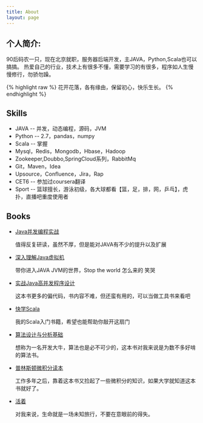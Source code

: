 ```yaml
---
title: About
layout: page
---
```

## 个人简介:

<p>90后码农一只，现在北京就职，服务器后端开发，主JAVA，Python,Scala也可以搞搞。
热爱自己的行业，技术上有很多不懂，需要学习的有很多，程序如人生慢慢修行，勿骄勿躁。</p>

{% highlight raw %}
花开花落，各有缘由，保留初心，快乐生长。
{% endhighlight %}

<h2>Skills</h2>

<ul class="skill-list">
	<li>JAVA -- 并发，动态编程，源码，JVM</li>
	<li>Python -- 2.7，pandas，numpy</li>
	<li>Scala -- 掌握</li>
	<li>Mysql，Redis，Mongodb，Hbase，Hadoop</li>
	<li>Zookeeper,Doubbo,SpringCloud系列，RabbitMq</li>
	<li>Git，Maven，Idea</li>
	<li>Upsource，Confluence，Jira，Rap</li>
	<li>CET6 -- 参加过coursera翻译</li>
	<li>Sport -- 篮球擅长，游泳初级，各大球都看【篮，足，排，网，乒乓】，虎扑，直播吧重度使用者</li>
</ul>

<h2>Books</h2>
<p><p>

<ul>
	<li>
	<a href="https://book.douban.com/subject/10484692/">Java并发编程实战</a>
	<p>值得反复研读，虽然不厚，但是能对JAVA有不少的提升以及扩展</p>
	</li>
	<li>
    <a href="https://book.douban.com/subject/24722612/">深入理解Java虚拟机</a>
     <p>带你进入JAVA JVM的世界，Stop the world 怎么来的 笑哭</p>
     </li>
	<li>
    <a href="https://book.douban.com/subject/26663605/">实战Java高并发程序设计</a>
     <p>这本书更多的偏代码，书内容不难，但还蛮有用的，可以当做工具书来看吧</p>
     </li>
    <li>
	<a href="https://book.douban.com/subject/19971952/">快学Scala</a>
	<p>我的Scala入门书籍，希望也能帮助你敲开这扇门</p>
	</li>
	<li>
	<a href="https://book.douban.com/subject/26337727/">算法设计与分析基础</a>
	<p>想称为一名开发大牛，算法也是必不可少的，这本书对我来说是为数不多好啃的算法书。</p>
	</li>
	<li>
	<a href="https://book.douban.com/subject/26899701/">普林斯顿微积分读本</a>
	<p>工作多年之后，靠着这本书又捡起了一些微积分的知识，如果大学就知道这本书就好了。</p>
	</li>
	<li>
	<a href="https://book.douban.com/subject/4913064/">活着</a>
	<p>对我来说，生命就是一场未知旅行，不要在意眼前的得失。</p>
	</li>
</ul>
